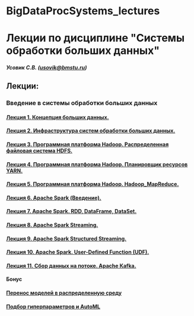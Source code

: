 # BigDataProcSystems_lectures
Лекции по дисциплине "Системы обработки больших данных"
======================
##### Усовик С.В. (usovik@bmstu.ru)
Лекции:
----
### Введение в системы обработки больших данных
#### [Лекция 1. Концепция больших данных.](https://github.com/SergUSProject/BigDataProcSystems_lectures/blob/6cd641687c2f76f8ca5cc490038c9e4ce4fc0339/%D0%9B%D0%B5%D0%BA%D1%86%D0%B8%D1%8F%201.%20%D0%9A%D0%BE%D0%BD%D1%86%D0%B5%D0%BF%D1%86%D0%B8%D1%8F%20%D0%B1%D0%BE%D0%BB%D1%8C%D1%88%D0%B8%D1%85%20%D0%B4%D0%B0%D0%BD%D0%BD%D1%8B%D1%85.pdf)
#### [Лекция 2. Инфраструктура систем обработки больших данных.](https://github.com/SergUSProject/BigDataProcSystems_lectures/blob/49e934f6efe4c76ded522d2411d2dc32cf8c3904/%D0%9B%D0%B5%D0%BA%D1%86%D0%B8%D1%8F%202.%20%D0%98%D0%BD%D1%84%D1%80%D0%B0%D1%81%D1%82%D1%80%D1%83%D0%BA%D1%82%D1%83%D1%80%D0%B0%20%D1%81%D0%B8%D1%81%D1%82%D0%B5%D0%BC%20%D0%BE%D0%B1%D1%80%D0%B0%D0%B1%D0%BE%D1%82%D0%BA%D0%B8%20%D0%B1%D0%BE%D0%BB%D1%8C%D1%88%D0%B8%D1%85%20%D0%B4%D0%B0%D0%BD%D0%BD%D1%8B%D1%85.pdf)
#### [Лекция 3. Программная платформа Hadoop. Распределенная файловая система HDFS.](https://github.com/SergUSProject/BigDataProcSystems_lectures/blob/92da85333e067ea34e2b6b55e8f5449a57d4f52d/%D0%9B%D0%B5%D0%BA%D1%86%D0%B8%D1%8F%203.%20Hadoop_HDFS.pdf)
#### [Лекция 4. Программная платформа Hadoop. Планировщик ресурсов YARN.](https://github.com/SergUSProject/BigDataProcSystems_lectures/blob/3e1b529b8ef1756371b95ed7e7034db7268ee1bc/%D0%9B%D0%B5%D0%BA%D1%86%D0%B8%D1%8F%204.%20Hadoop_Yarn.pdf)
#### [Лекция 5. Программная платформа Hadoop. Hadoop_MapReduce.](https://github.com/SergUSProject/BigDataProcSystems_lectures/blob/c59bc23cf6a3235613a65f201efc1f29b014ab87/%D0%9B%D0%B5%D0%BA%D1%86%D0%B8%D1%8F%205.%20Hadoop_MapReduce.pdf)
#### [Лекция 6. Apache Spark (Введение).](https://github.com/SergUSProject/BigDataProcSystems_lectures/blob/a49e7bdaa7e1f91da2586d846c4280b1c2ca512c/%D0%9B%D0%B5%D0%BA%D1%86%D0%B8%D1%8F%206.%20Apache%20Spark%20(%D0%92%D0%B2%D0%B5%D0%B4%D0%B5%D0%BD%D0%B8%D0%B5).pdf)
#### [Лекция 7. Аpache Spark. RDD, DataFrame, DataSet.](https://github.com/SergUSProject/BigDataProcSystems_lectures/blob/00dabdedbe6c4d7d19853036e482b4b0a09017bb/%D0%9B%D0%B5%D0%BA%D1%86%D0%B8%D1%8F%207.%20%D0%90pache%20Spark.%20RDD,%20DataFrame,%20DataSet.pdf)
#### [Лекция 8. Apache Spark Streaming.](https://github.com/SergUSProject/BigDataProcSystems_lectures/blob/90c96c65aa648c03f8b9f404a36204644a98d15c/%D0%9B%D0%B5%D0%BA%D1%86%D0%B8%D1%8F%208.%20Apache%20Spark%20Streaming.pdf)
#### [Лекция 9. Apache Spark Structured Streaming.](https://github.com/SergUSProject/BigDataProcSystems_lectures/blob/70f29983af3e2677620015108e52559f8134992d/%D0%9B%D0%B5%D0%BA%D1%86%D0%B8%D1%8F%209.%20Apache%20Spark%20Structured%20Streaming.pdf)
#### [Лекция 10. Apache Spark. User-Defined Function (UDF).](Лекция%2010.%20Apache%20Spark.%20User-Defined%20Function%20(UDF).pdf)
#### [Лекция 11. Сбор данных на потоке. Apache Кafka.](Лекция%2011.%20AСбор%20данных%20на%20потоке%20Apache%20Kafka.pdf)

#### Бонус

#### [Перенос моделей в распределенную среду](Перенос%20моделей%20в%20распределенную%20среду.pdf)

#### [Подбор гиперпараметров и AutoML](Подбор%20гиперпараметров%20и%20AutoML.pdf)
